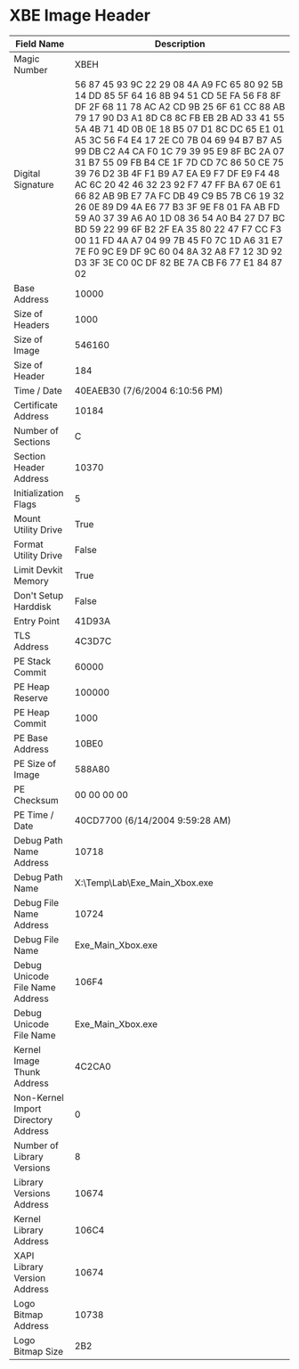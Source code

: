 # XBE Image Header

| Field Name | Description |
|---|---|
| Magic Number | XBEH |
| Digital Signature | 56 87 45 93 9C 22 29 08 4A A9 FC 65 80 92 5B 14 DD 85 5F 64 16 8B 94 51 CD 5E FA 56 F8 8F DF 2F 68 11 78 AC A2 CD 9B 25 6F 61 CC 88 AB 79 17 90 D3 A1 8D C8 8C FB EB 2B AD 33 41 55 5A 4B 71 4D 0B 0E 18 B5 07 D1 8C DC 65 E1 01 A5 3C 56 F4 E4 17 2E C0 7B 04 69 94 B7 B7 A5 99 DB C2 A4 CA F0 1C 79 39 95 E9 8F BC 2A 07 31 B7 55 09 FB B4 CE 1F 7D CD 7C 86 50 CE 75 39 76 D2 3B 4F F1 B9 A7 EA E9 F7 DF E9 F4 48 AC 6C 20 42 46 32 23 92 F7 47 FF BA 67 0E 61 66 82 AB 9B E7 7A FC DB 49 C9 B5 7B C6 19 32 26 0E 89 D9 4A E6 77 B3 3F 9E F8 01 FA AB FD 59 A0 37 39 A6 A0 1D 08 36 54 A0 B4 27 D7 BC BD 59 22 99 6F B2 2F EA 35 80 22 47 F7 CC F3 00 11 FD 4A A7 04 99 7B 45 F0 7C 1D A6 31 E7 7E F0 9C E9 DF 9C 60 04 8A 32 A8 F7 12 3D 92 D3 3F 3E C0 0C DF 82 BE 7A CB F6 77 E1 84 87 02 |
| Base Address | 10000 |
| Size of Headers | 1000 |
| Size of Image | 546160 |
| Size of Header | 184 |
| Time / Date | 40EAEB30 (7/6/2004 6:10:56 PM) |
| Certificate Address | 10184 |
| Number of Sections | C |
| Section Header Address | 10370 |
| Initialization Flags | 5 |
| Mount Utility Drive | True |
| Format Utility Drive | False |
| Limit Devkit Memory | True |
| Don't Setup Harddisk | False |
| Entry Point | 41D93A |
| TLS Address | 4C3D7C |
| PE Stack Commit | 60000 |
| PE Heap Reserve | 100000 |
| PE Heap Commit | 1000 |
| PE Base Address | 10BE0 |
| PE Size of Image | 588A80 |
| PE Checksum | 00 00 00 00 |
| PE Time / Date | 40CD7700 (6/14/2004 9:59:28 AM) |
| Debug Path Name Address | 10718 |
| Debug Path Name | X:\Temp\Lab\Exe_Main_Xbox.exe |
| Debug File Name Address | 10724 |
| Debug File Name | Exe_Main_Xbox.exe |
| Debug Unicode File Name Address | 106F4 |
| Debug Unicode File Name | Exe_Main_Xbox.exe |
| Kernel Image Thunk Address | 4C2CA0 |
| Non-Kernel Import Directory Address | 0 |
| Number of Library Versions | 8 |
| Library Versions Address | 10674 |
| Kernel Library Address | 106C4 |
| XAPI Library Version Address | 10674 |
| Logo Bitmap Address | 10738 |
| Logo Bitmap Size | 2B2 |
